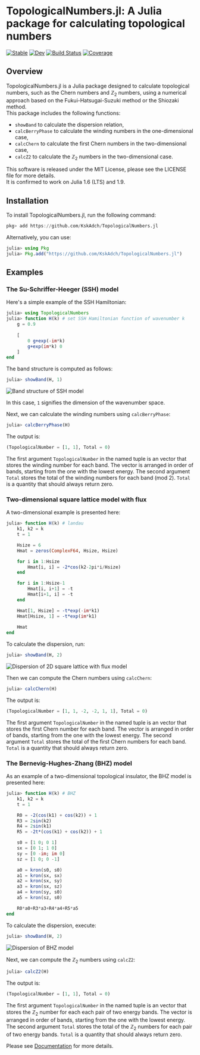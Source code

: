 # TopologicalNumbers.jl: A Julia package for calculating topological numbers

[![Stable](https://img.shields.io/badge/docs-stable-blue.svg)](https://KskAdch.github.io/TopologicalNumbers.jl/stable/)
[![Dev](https://img.shields.io/badge/docs-dev-blue.svg)](https://KskAdch.github.io/TopologicalNumbers.jl/dev/)
[![Build Status](https://github.com/KskAdch/TopologicalNumbers.jl/actions/workflows/CI.yml/badge.svg?branch=main)](https://github.com/KskAdch/TopologicalNumbers.jl/actions/workflows/CI.yml?query=branch%3Amain)
[![Coverage](https://codecov.io/gh/KskAdch/TopologicalNumbers.jl/branch/main/graph/badge.svg)](https://codecov.io/gh/KskAdch/TopologicalNumbers.jl)

## Overview

TopologicalNumbers.jl is a Julia package designed to calculate topological numbers, such as the Chern numbers and $\mathbb{Z}_2$ numbers, 
using a numerical approach based on the Fukui-Hatsugai-Suzuki method or the Shiozaki method.  
This package includes the following functions:

- `showBand` to calculate the dispersion relation,
- `calcBerryPhase` to calculate the winding numbers in the one-dimensional case,
- `calcChern` to calculate the first Chern numbers in the two-dimensional case,
- `calcZ2` to calculate the $\mathbb{Z}_2$ numbers in the two-dimensional case.


This software is released under the MIT License, please see the LICENSE file for more details.  
It is confirmed to work on Julia 1.6 (LTS) and 1.9.


## Installation

To install TopologicalNumbers.jl, run the following command:

```julia
pkg> add https://github.com/KskAdch/TopologicalNumbers.jl
```

Alternatively, you can use:

```julia
julia> using Pkg
julia> Pkg.add("https://github.com/KskAdch/TopologicalNumbers.jl")
```



## Examples

### The Su-Schriffer-Heeger (SSH) model

Here's a simple example of the SSH Hamiltonian:

```julia
julia> using TopologicalNumbers
julia> function H(k) # set SSH Hamiltonian function of wavenumber k
    g = 0.9
    
    [
        0 g+exp(-im*k)
        g+exp(im*k) 0
    ]
end
```

The band structure is computed as follows:

```julia
julia> showBand(H, 1)
```

![Band structure of SSH model](https://github.com/KskAdch/TopologicalNumbers.jl/assets/139373570/ec08e558-3b0c-4ab0-9c4f-99b977b20142)

In this case, `1` signifies the dimension of the wavenumber space.

Next, we can calculate the winding numbers using `calcBerryPhase`:

```julia
julia> calcBerryPhase(H)
```

The output is:

```julia
(TopologicalNumber = [1, 1], Total = 0)
```

The first argument `TopologicalNumber` in the named tuple is an vector that stores the winding number for each band. 
The vector is arranged in order of bands, starting from the one with the lowest energy.
The second argument `Total` stores the total of the winding numbers for each band (mod 2).
`Total` is a quantity that should always return zero.


### Two-dimensional square lattice model with flux

A two-dimensional example is presented here:

```julia
julia> function H(k) # landau
    k1, k2 = k
    t = 1

    Hsize = 6
    Hmat = zeros(ComplexF64, Hsize, Hsize)

    for i in 1:Hsize
        Hmat[i, i] = -2*cos(k2-2pi*i/Hsize)
    end

    for i in 1:Hsize-1
        Hmat[i, i+1] = -t
        Hmat[i+1, i] = -t
    end

    Hmat[1, Hsize] = -t*exp(-im*k1)
    Hmat[Hsize, 1] = -t*exp(im*k1)
    
    Hmat
end
```

To calculate the dispersion, run:

```julia
julia> showBand(H, 2)
```

![Dispersion of 2D square lattice with flux model](https://github.com/KskAdch/TopologicalNumbers.jl/assets/139373570/abf47c01-94f3-4c66-8b54-bb243ce48b5f)


Then we can compute the Chern numbers using `calcChern`:

```julia
julia> calcChern(H)
```

The output is:

```julia
(TopologicalNumber = [1, 1, -2, -2, 1, 1], Total = 0)
```

The first argument `TopologicalNumber` in the named tuple is an vector that stores the first Chern number for each band. 
The vector is arranged in order of bands, starting from the one with the lowest energy.
The second argument `Total` stores the total of the first Chern numbers for each band.
`Total` is a quantity that should always return zero.




### The Bernevig-Hughes-Zhang (BHZ) model

As an example of a two-dimensional topological insulator, the BHZ model is presented here:

```julia
julia> function H(k) # BHZ
    k1, k2 = k
    t = 1

    R0 = -2(cos(k1) + cos(k2)) + 1
    R3 = 2sin(k2)
    R4 = 2sin(k1)
    R5 = -2t*(cos(k1) + cos(k2)) + 1

    s0 = [1 0; 0 1]
    sx = [0 1; 1 0]
    sy = [0 -im; im 0]
    sz = [1 0; 0 -1]

    a0 = kron(s0, s0)
    a1 = kron(sx, sx)
    a2 = kron(sx, sy)
    a3 = kron(sx, sz)
    a4 = kron(sy, s0)
    a5 = kron(sz, s0)

    R0*a0+R3*a3+R4*a4+R5*a5
end
```

To calculate the dispersion, execute:

```julia
julia> showBand(H, 2)
```

![Dispersion of BHZ model](https://github.com/KskAdch/TopologicalNumbers.jl/assets/139110206/7a7b67a3-7efc-44e6-8e28-bb607e17f7f5)


Next, we can compute the $\mathbb{Z}_2$ numbers using `calcZ2`:

```julia
julia> calcZ2(H)
```

The output is:

```julia
(TopologicalNumber = [1, 1], Total = 0)
```

The first argument `TopologicalNumber` in the named tuple is an vector that stores the $\mathbb{Z}_2$ number for each each pair of two energy bands. 
The vector is arranged in order of bands, starting from the one with the lowest energy.
The second argument `Total` stores the total of the $\mathbb{Z}_2$ numbers for each pair of two energy bands.
`Total` is a quantity that should always return zero.


Please see [Documentation](https://kskadch.github.io/TopologicalNumbers.jl/dev/) for more details.
